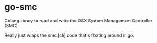 # go-smc
Golang library to read and write the OSX System Management Controller (SMC)

Really just wraps the smc.[ch] code that's floating around in go.